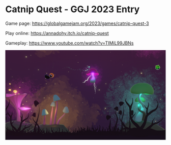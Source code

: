 # Catnip Quest - GGJ 2023 Entry
Game page: https://globalgamejam.org/2023/games/catnip-quest-3

Play online: https://annadohy.itch.io/catnip-quest

Gameplay: https://www.youtube.com/watch?v=TIMiL99JBNs

![Screenshot of Catnip Quest, a cat flying through space avoiding mushrooms and trying to reach the catnip](https://raw.githubusercontent.com/lorenaweder/ggj2023/main/Promo/CatnipQuestScreenshot.png)
